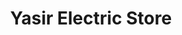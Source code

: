 ---
title: "Yasir Electric Store"
url: /karachi/yasir-electric-store-2-federal-b-area-dastagir-block-9-gulberg-town/
shop: electronics
---